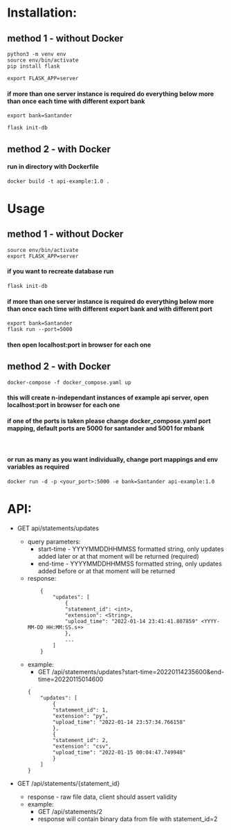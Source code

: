 # Installation:

## method 1 - without Docker

```
python3 -m venv env
source env/bin/activate
pip install flask

export FLASK_APP=server
```

#### if more than one server instance is required do everything below more than once each time with different export bank

```
export bank=Santander

flask init-db
```

## method 2 - with Docker

#### run in directory with Dockerfile 

```
docker build -t api-example:1.0 .
```

# Usage

## method 1 - without Docker
```
source env/bin/activate
export FLASK_APP=server
```

#### if you want to recreate database run
```
flask init-db
```

#### if more than one server instance is required do everything below more than once each time with different export bank and with different port

```
export bank=Santander
flask run --port=5000
```

#### then open localhost:port in browser for each one

## method 2 - with Docker
```
docker-compose -f docker_compose.yaml up
```
#### this will create n-independant instances of example api server, open localhost:port in browser for each one
#### if one of the ports is taken please change docker_compose.yaml port mapping, default ports are 5000 for santander and 5001 for mbank

<br>

#### or run as many as you want individually, change port mappings and env variables as required
``` 
docker run -d -p <your_port>:5000 -e bank=Santander api-example:1.0
```

# API:

- GET api/statements/updates
    - query parameters:
        - start-time - YYYYMMDDHHMMSS formatted string, only updates added later or at that moment will be returned (required)
        - end-time   - YYYYMMDDHHMMSS formatted string, only updates added before or at that moment will be returned
    - response:
        ```
            {
                "updates": [
                    {
                    "statement_id": <int>,
                    "extension": <String>,
                    "upload_time": "2022-01-14 23:41:41.807859" <YYYY-MM-DD HH:MM:SS.s+>
                    },
                    ...
                ]
            }
        ```
    - example: 
        - GET /api/statements/updates?start-time=20220114235600&end-time=20220115014600
        ```
        {
            "updates": [
                {
                "statement_id": 1,
                "extension": "py",
                "upload_time": "2022-01-14 23:57:34.766158"
                },
                {
                "statement_id": 2,
                "extension": "csv",
                "upload_time": "2022-01-15 00:04:47.749948"
                }
            ]
        }
        ```


- GET /api/statements/{statement_id}
    - response - raw file data, client should assert validity
    - example:
        - GET /api/statements/2
        - response will contain binary data from file with statement_id=2